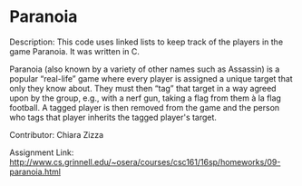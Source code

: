 # Paranoia

Description:
This code uses linked lists to keep track of the players in the game Paranoia. It was written in C.

Paranoia (also known by a variety of other names such as Assassin) is a popular “real-life” game where every player is assigned a unique target that only they know about. They must then “tag” that target in a way agreed upon by the group, e.g., with a nerf gun, taking a flag from them à la flag football. A tagged player is then removed from the game and the person who tags that player inherits the tagged player's target.

Contributor: Chiara Zizza

Assignment Link: http://www.cs.grinnell.edu/~osera/courses/csc161/16sp/homeworks/09-paranoia.html
